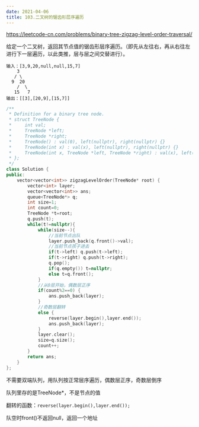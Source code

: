 ```yaml
---
date: 2021-04-06
title: 103.二叉树的锯齿形层序遍历
---
```


<https://leetcode-cn.com/problems/binary-tree-zigzag-level-order-traversal/>

给定一个二叉树，返回其节点值的锯齿形层序遍历。（即先从左往右，再从右往左进行下一层遍历，以此类推，层与层之间交替进行）。

```
输入：[3,9,20,null,null,15,7]
    3
   / \
  9  20
    /  \
   15   7
输出：[[3],[20,9],[15,7]]
```

```c++
/**
 * Definition for a binary tree node.
 * struct TreeNode {
 *     int val;
 *     TreeNode *left;
 *     TreeNode *right;
 *     TreeNode() : val(0), left(nullptr), right(nullptr) {}
 *     TreeNode(int x) : val(x), left(nullptr), right(nullptr) {}
 *     TreeNode(int x, TreeNode *left, TreeNode *right) : val(x), left(left), right(right) {}
 * };
 */
class Solution {
public:
    vector<vector<int>> zigzagLevelOrder(TreeNode* root) {
        vector<int> layer;
        vector<vector<int>> ans;
        queue<TreeNode*> q;
        int size=1;
        int count=0;
        TreeNode *t=root;
        q.push(t);
        while(t!=nullptr){
            while(size--){
                //当前节点出队
                layer.push_back(q.front()->val);                
                //当前节点孩子进去
                if(t->left) q.push(t->left);
                if(t->right) q.push(t->right);
                q.pop();
                if(q.empty()) t=nullptr;
                else t=q.front();
            }
            //从0层开始，偶数层正序
            if(count%2==0) {
                ans.push_back(layer);
            }
            //奇数层翻转
            else {
                reverse(layer.begin(),layer.end());
                ans.push_back(layer);
            }
            layer.clear();
            size=q.size();
            count++;
        }
        return ans;
    }
};
```

不需要双端队列，用队列按正常层序遍历，偶数层正序，奇数层倒序

队列里存的是TreeNode*，不是节点的值

翻转的函数：`reverse(layer.begin(),layer.end());`

队空时front()不返回null，返回一个地址